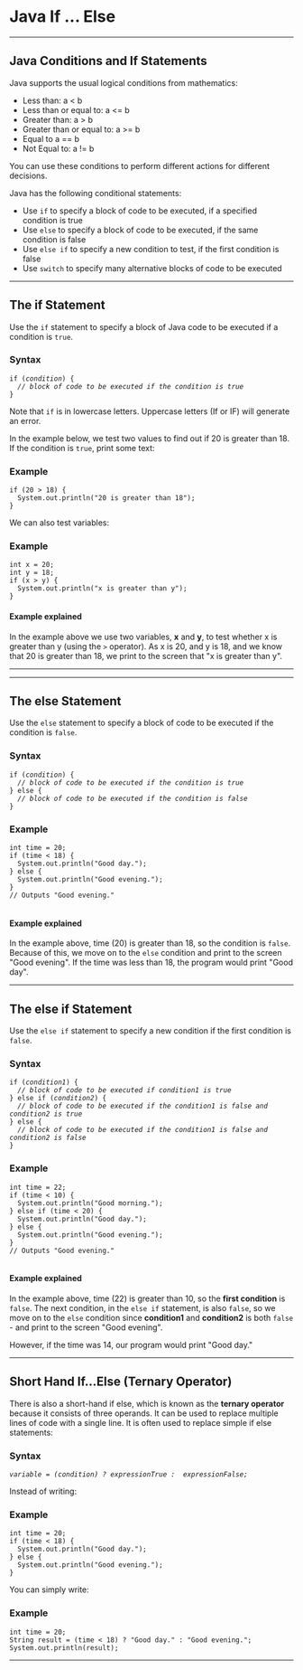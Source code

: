 
<h1>Java <span class="color_h1">If ... Else</span></h1>
<div class="w3-clear nextprev">

</div>
<hr>

<h2>Java Conditions and If Statements</h2>

<p>Java supports the usual logical conditions from mathematics:</p>
<ul>
<li>Less than: <span class="w3-codespan">a &lt; b</span></li>
<li>Less than or equal to: <span class="w3-codespan">a &lt;= b</span></li>
<li>Greater than: <span class="w3-codespan">a &gt; b</span></li>
<li>Greater than or equal to: <span class="w3-codespan">a &gt;= b</span></li>
<li>Equal to <span class="w3-codespan">a == b</span></li>
<li>Not Equal to: <span class="w3-codespan">a != b</span></li>
</ul>
<p>You can use these conditions to perform different actions for different decisions.</p>
<p>Java has the following conditional statements:</p>
<ul>
  <li>Use <code class="w3-codespan">if</code> to specify a block of code to be executed, if a specified condition is true</li>
  <li>Use <code class="w3-codespan">else</code> to specify a block of code to be executed, if the same condition is false</li>
  <li>Use <code class="w3-codespan">else if</code> to specify a new condition to test, if the first condition is false</li>
  <li>Use <code class="w3-codespan">switch</code> to specify many alternative blocks of code to be executed</li>
</ul>

<hr>

<h2>The if Statement</h2>

<p>Use the <code class="w3-codespan">if</code> statement to specify a block of Java code to be executed if a condition is <code class="w3-codespan">true</code>.</p>

<div class="w3-example">
<h3>Syntax</h3>
<pre class=" w3-white language-java"><code class=" language-java"><span class="token keyword keyword-if">if</span> <span class="token punctuation">(</span><em>condition</em><span class="token punctuation">)</span> <span class="token punctuation">{</span>
  <span class="token comment"><em>// block of code to be executed if the condition is true</em></span>
<span class="token punctuation">}</span>
</code></pre>
</div>

<div class="w3-panel w3-note">
<p>Note that <code class="w3-codespan">if</code> is in lowercase letters. Uppercase letters (If or IF) will generate an error.</p>
</div>
<p>In the example below, we test two values to find out if 20 is greater than 
18. If the condition is <code class="w3-codespan">true</code>, print some text:</p>
<div class="w3-example">
<h3>Example</h3>
<pre class=" w3-white language-java"><code class=" language-java"><span class="token keyword keyword-if">if</span> <span class="token punctuation">(</span><span class="token number">20</span> <span class="token operator">&gt;</span> <span class="token number">18</span><span class="token punctuation">)</span> <span class="token punctuation">{</span>
  <span class="token class-name">System</span><span class="token punctuation">.</span>out<span class="token punctuation">.</span><span class="token function">println</span><span class="token punctuation">(</span><span class="token string">"20 is greater than 18"</span><span class="token punctuation">)</span><span class="token punctuation">;</span>
<span class="token punctuation">}</span>
</code></pre>
<p>

</p>
</div>

<p>We can also test variables:</p>
<div class="w3-example">
<h3>Example</h3>
<pre class=" w3-white language-java"><code class=" language-java"><span class="token keyword keyword-int">int</span> x <span class="token operator">=</span> <span class="token number">20</span><span class="token punctuation">;</span>
<span class="token keyword keyword-int">int</span> y <span class="token operator">=</span> <span class="token number">18</span><span class="token punctuation">;</span>
<span class="token keyword keyword-if">if</span> <span class="token punctuation">(</span>x <span class="token operator">&gt;</span> y<span class="token punctuation">)</span> <span class="token punctuation">{</span>
  <span class="token class-name">System</span><span class="token punctuation">.</span>out<span class="token punctuation">.</span><span class="token function">println</span><span class="token punctuation">(</span><span class="token string">"x is greater than y"</span><span class="token punctuation">)</span><span class="token punctuation">;</span>
<span class="token punctuation">}</span>
</code></pre>
<p>

</p>
</div>
<h4>Example explained</h4>
<p>In the example above we use two variables, <strong>x</strong> and <strong>y</strong>, 
to test whether x is greater than y 
(using the <code class="w3-codespan">&gt;</code> operator). As x is 20, and y is 18, and we know that 20 is greater than 18, we print to the screen that "x is greater than y".</p>

<hr>

<hr>

<h2>The else Statement</h2>
<p>Use the <code class="w3-codespan">else</code> statement to specify a block of code to be executed if the condition is <code class="w3-codespan">false</code>.</p>

<div class="w3-example">
<h3>Syntax</h3>
<pre class=" w3-white language-java"><code class=" language-java"><span class="token keyword keyword-if">if</span> <span class="token punctuation">(</span><em>condition</em><span class="token punctuation">)</span> <span class="token punctuation">{</span>
  <span class="token comment"><em>// block of code to be executed if the condition is true</em></span>
<span class="token punctuation">}</span> <span class="token keyword keyword-else">else</span> <span class="token punctuation">{</span>
  <span class="token comment"><em>// block of code to be executed if the condition is false</em></span>
<span class="token punctuation">}</span>
</code></pre>
</div>

<div class="w3-example">
<h3>Example</h3>
<pre class=" w3-white language-java" data-line="4"><code class=" language-java"><span class="token keyword keyword-int">int</span> time <span class="token operator">=</span> <span class="token number">20</span><span class="token punctuation">;</span>
<span class="token keyword keyword-if">if</span> <span class="token punctuation">(</span>time <span class="token operator">&lt;</span> <span class="token number">18</span><span class="token punctuation">)</span> <span class="token punctuation">{</span>
  <span class="token class-name">System</span><span class="token punctuation">.</span>out<span class="token punctuation">.</span><span class="token function">println</span><span class="token punctuation">(</span><span class="token string">"Good day."</span><span class="token punctuation">)</span><span class="token punctuation">;</span>
<span class="token punctuation">}</span> <span class="token keyword keyword-else">else</span> <span class="token punctuation">{</span>
  <span class="token class-name">System</span><span class="token punctuation">.</span>out<span class="token punctuation">.</span><span class="token function">println</span><span class="token punctuation">(</span><span class="token string">"Good evening."</span><span class="token punctuation">)</span><span class="token punctuation">;</span>
<span class="token punctuation">}</span>
<span class="token comment">// Outputs "Good evening."</span>
<div aria-hidden="true" data-range="4" class=" line-highlight" data-start="4" style="top: 66px;"> 
</div></code></pre>
<p>
</p>
</div>
<h4>Example explained</h4>
<p>In the example above, time (20) is greater than 18, so the condition is <code class="w3-codespan">false</code>. 
Because of this, we move on to the <code class="w3-codespan">else</code> condition and print to the screen "Good 
evening". If the time was less than 18, the program would print "Good day".</p>
<hr>

<h2>The else if Statement</h2>

<p>Use the <code class="w3-codespan">else if</code> statement to specify a new condition if the first condition is <code class="w3-codespan">false</code>.</p>

<div class="w3-example">
<h3>Syntax</h3>
<pre class=" w3-white language-java" data-keep-tags="em"><code class=" language-java"><span class="token keyword keyword-if">if</span> <span class="token punctuation">(</span><em>condition1</em><span class="token punctuation">)</span> <span class="token punctuation">{</span>
  <span class="token comment"><em>// block of code to be executed if condition1 is true</em></span>
<span class="token punctuation">}</span> <span class="token keyword keyword-else">else</span> <span class="token keyword keyword-if">if</span> <span class="token punctuation">(</span><em>condition2</em><span class="token punctuation">)</span> <span class="token punctuation">{</span>
  <span class="token comment"><em>// block of code to be executed if the condition1 is false and condition2 is true</em></span>
<span class="token punctuation">}</span> <span class="token keyword keyword-else">else</span> <span class="token punctuation">{</span>
  <span class="token comment"><em>// block of code to be executed if the condition1 is false and condition2 is false</em></span>
<span class="token punctuation">}</span>
</code></pre>
</div>

<div class="w3-example">
<h3>Example</h3>
<pre class=" w3-white language-java" data-line="4"><code class=" language-java"><span class="token keyword keyword-int">int</span> time <span class="token operator">=</span> <span class="token number">22</span><span class="token punctuation">;</span>
<span class="token keyword keyword-if">if</span> <span class="token punctuation">(</span>time <span class="token operator">&lt;</span> <span class="token number">10</span><span class="token punctuation">)</span> <span class="token punctuation">{</span>
  <span class="token class-name">System</span><span class="token punctuation">.</span>out<span class="token punctuation">.</span><span class="token function">println</span><span class="token punctuation">(</span><span class="token string">"Good morning."</span><span class="token punctuation">)</span><span class="token punctuation">;</span>
<span class="token punctuation">}</span> <span class="token keyword keyword-else">else</span> <span class="token keyword keyword-if">if</span> <span class="token punctuation">(</span>time <span class="token operator">&lt;</span> <span class="token number">20</span><span class="token punctuation">)</span> <span class="token punctuation">{</span>
  <span class="token class-name">System</span><span class="token punctuation">.</span>out<span class="token punctuation">.</span><span class="token function">println</span><span class="token punctuation">(</span><span class="token string">"Good day."</span><span class="token punctuation">)</span><span class="token punctuation">;</span>
<span class="token punctuation">}</span> <span class="token keyword keyword-else">else</span> <span class="token punctuation">{</span>
  <span class="token class-name">System</span><span class="token punctuation">.</span>out<span class="token punctuation">.</span><span class="token function">println</span><span class="token punctuation">(</span><span class="token string">"Good evening."</span><span class="token punctuation">)</span><span class="token punctuation">;</span>
<span class="token punctuation">}</span>
<span class="token comment">// Outputs "Good evening."</span>
<div aria-hidden="true" data-range="4" class=" line-highlight" data-start="4" style="top: 66px;"> 
</div></code></pre>
<p>
</p>
</div>
<h4>Example explained</h4>
<p>In the example above, time (22) is greater than 10, so the <strong>first condition</strong> is <code class="w3-codespan">false</code>. The next condition, in the  
<code class="w3-codespan">else if</code> statement, is also <code class="w3-codespan">false</code>, so we move on to the <code class="w3-codespan">else</code>
condition since <strong>condition1</strong> and <strong>condition2</strong> is both <code class="w3-codespan">false</code> - and print to the screen "Good 
evening".</p>
<p>However, if the time was 14, our program would print "Good day."</p>
<hr>

<h2>Short Hand If...Else (Ternary Operator)</h2>
<p>There is also a short-hand if else, which is known as the <strong>ternary 
operator</strong> because it consists of three operands. It can be used to 
replace multiple lines of code with a single line. It is often used to replace 
simple if else statements:</p>

<div class="w3-example">
<h3>Syntax</h3>
<em><pre class=" w3-white language-java"><code class=" language-java"><em>variable</em> <span class="token operator">=</span> <span class="token punctuation">(</span><em>condition</em><span class="token punctuation">)</span> <span class="token operator">?</span> <em>expressionTrue</em> <span class="token operator">:</span> <em> expressionFalse</em><span class="token punctuation">;</span>
</code></pre></em>
</div>

<p>Instead of writing:</p>
<div class="w3-example">
<h3>Example</h3>
<pre class=" w3-white language-java"><code class=" language-java"><span class="token keyword keyword-int">int</span> time <span class="token operator">=</span> <span class="token number">20</span><span class="token punctuation">;</span>
<span class="token keyword keyword-if">if</span> <span class="token punctuation">(</span>time <span class="token operator">&lt;</span> <span class="token number">18</span><span class="token punctuation">)</span> <span class="token punctuation">{</span>
  <span class="token class-name">System</span><span class="token punctuation">.</span>out<span class="token punctuation">.</span><span class="token function">println</span><span class="token punctuation">(</span><span class="token string">"Good day."</span><span class="token punctuation">)</span><span class="token punctuation">;</span>
<span class="token punctuation">}</span> <span class="token keyword keyword-else">else</span> <span class="token punctuation">{</span>
  <span class="token class-name">System</span><span class="token punctuation">.</span>out<span class="token punctuation">.</span><span class="token function">println</span><span class="token punctuation">(</span><span class="token string">"Good evening."</span><span class="token punctuation">)</span><span class="token punctuation">;</span>
<span class="token punctuation">}</span>
</code></pre>
<p>
</p>
</div>
<p>You can simply write:</p>
<div class="w3-example">
<h3>Example</h3>
<pre class=" w3-white language-java"><code class=" language-java"><span class="token keyword keyword-int">int</span> time <span class="token operator">=</span> <span class="token number">20</span><span class="token punctuation">;</span>
<span class="token class-name">String</span> result <span class="token operator">=</span> <span class="token punctuation">(</span>time <span class="token operator">&lt;</span> <span class="token number">18</span><span class="token punctuation">)</span> <span class="token operator">?</span> <span class="token string">"Good day."</span> <span class="token operator">:</span> <span class="token string">"Good evening."</span><span class="token punctuation">;</span>
<span class="token class-name">System</span><span class="token punctuation">.</span>out<span class="token punctuation">.</span><span class="token function">println</span><span class="token punctuation">(</span>result<span class="token punctuation">)</span><span class="token punctuation">;</span>
</code></pre>
<p>
</p>
</div>
<hr>




</div>